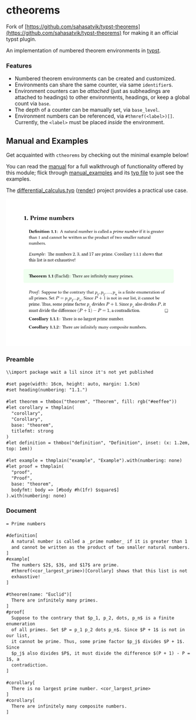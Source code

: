 # ctheorems
Fork of [https://github.com/sahasatvik/typst-theorems](https://github.com/sahasatvik/typst-theorems) for making it an official typst plugin.


An implementation of numbered theorem environments in
[typst](https://github.com/typst/typst).

### Features
- Numbered theorem environments can be created and customized.
- Environments can share the same counter, via same `identifier`s.
- Environment counters can be _attached_ (just as subheadings are attached to headings) to other environments, headings, or keep a global count via `base`.
- The depth of a counter can be manually set, via `base_level`.
- Environment numbers can be referenced, via `#thmref(<label>)[]`.
 Currently, the `<label>` must be placed _inside_ the environment.

## Manual and Examples
Get acquainted with `ctheorems` by checking out the minimal example below!

You can read the [manual](assets/manual.pdf) for a full walkthrough of functionality offered by this module; flick through [manual_examples](assets/manual_examples.pdf) and its [typ file](assets/manual_examples.typ) to just see the examples.

The [differential_calculus.typ](assets/differential_calculus.typ) ([render](assets/differential_calculus.pdf)) project provides a practical use case. 

![basic example](assets/basic.png)

### Preamble
```
\\import package wait a lil since it's not yet published

#set page(width: 16cm, height: auto, margin: 1.5cm)
#set heading(numbering: "1.1.")

#let theorem = thmbox("theorem", "Theorem", fill: rgb("#eeffee"))
#let corollary = thmplain(
  "corollary",
  "Corollary",
  base: "theorem",
  titlefmt: strong
)
#let definition = thmbox("definition", "Definition", inset: (x: 1.2em, top: 1em))

#let example = thmplain("example", "Example").with(numbering: none)
#let proof = thmplain(
  "proof",
  "Proof",
  base: "theorem",
  bodyfmt: body => [#body #h(1fr) $square$]
).with(numbering: none)
```

### Document
```
= Prime numbers

#definition[
  A natural number is called a _prime number_ if it is greater than 1
  and cannot be written as the product of two smaller natural numbers.
]
#example[
  The numbers $2$, $3$, and $17$ are prime.
  #thmref(<cor_largest_prime>)[Corollary] shows that this list is not
  exhaustive!
]

#theorem(name: "Euclid")[
  There are infinitely many primes.
]
#proof[
  Suppose to the contrary that $p_1, p_2, dots, p_n$ is a finite enumeration
  of all primes. Set $P = p_1 p_2 dots p_n$. Since $P + 1$ is not in our list,
  it cannot be prime. Thus, some prime factor $p_j$ divides $P + 1$.  Since
  $p_j$ also divides $P$, it must divide the difference $(P + 1) - P = 1$, a
  contradiction.
]

#corollary[
  There is no largest prime number. <cor_largest_prime>
]
#corollary[
  There are infinitely many composite numbers.
]

```

